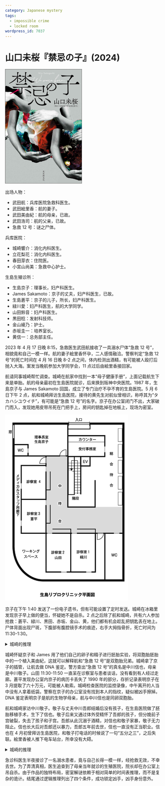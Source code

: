 ```yaml
---
category: Japanese mystery
tags:
  - impossible crime
  - locked room
wordpress_id: 7037
---
```


# 山口未桜『禁忌の子』(2024)

<img src=images/2024_cover.jpg width=250/>

出场人物：
* 武田航：兵库医院急救科医生。
* 武田絵里香：航的妻子。
* 武田美由紀：航的母亲，已故。
* 武田浩司：航的父亲，已故。
* 急救 12 号：谜之尸体。

兵库医院：
* 城崎響介：消化内科医生。
* 立花梨花：消化内科医生。
* 春田芽衣：住院医。
* 小宮山尚美：急救中心护士。

生島生殖诊所：
* 生島京子：理事长，妇产科医生。
* James Sakamoto：京子的丈夫，妇产科医生，已故。
* 生島蒼平：京子的儿子，所长，妇产科医生。
* 緑川愛：妇产科医生，航的大学同学。
* 山田鈴音：妇产科医生。
* 黒田稔：发射科技师。
* 金山綾乃：护士。
* 赤坂圭一：培养室长。
* 黄信一：总务部主任。

2023 年 4 月 17 日晚 8:15，急救医生武田航接收了一具溺水尸体“急救 12 号”，相貌竟和自己一模一样。航的妻子絵里香怀孕，二人感情融洽。警察判定“急救 12 号”的死亡时间在 4 月 16 日晚 8-2 点之间，体内检测出酒精，有可能被人殴打后抛入大海。案发当晚航参加大学同学会，11 点过后由絵里香接回家。

航请同事城崎帮忙调查。城崎在航家中找到一本“母子健康手册”，上面记载航生下来是单胎。航的母亲最初在生島医院就诊，后来换到阪神中央医院。1987 年，生島京子与 James Sakamoto 回国，成立了专门治疗不孕不育的生島医院。5 月 6 日下午 2 点，航和城崎拜访生島医院，接待的黄先生对航似曾相识，称呼其为“タカハシユウイチ”，有可能是“急救 12 号”的名字。京子在办公室闭门不出，大家破门而入，发现她用皮带吊死在门把手上，房间的钥匙掉在地板上，现场为密室。

<img src=images/2024_clinic.jpg width=400/>

京子在下午 1:40 发送了一份电子遗书，但有可能设置了定时发送。城崎在冰箱里发现京子早上做的便当，怀疑她不是自杀。2 点之后除了航和城崎，共有六人参加抢救：蒼平、緑川、黒田、赤坂、金山、黄，他们都有机会趁乱把钥匙丢在地上。尸体背面出现尸斑，下腹部有腹腔镜手术的痕迹，右手大拇指骨折，死亡时间为 11:30-1:30。

<details><summary>城崎的推理</summary>
除了黄以外没人知道航和城崎下午来访，正常情况下医院晚 7 点关门，那时候才会发现尸体。凶手如果不是黄，想要趁乱放回房间钥匙，必须 7 点还在医院。緑川下午去接孩子，黒田不能携带金属钥匙进入 MRI 室，金山计划下午 6:30 早退，所以这三人不是凶手。
</details>

城崎怀疑京子和 James 用了他们自己的卵子和精子进行胚胎实验，将双胞胎胚胎中的一个植入美由紀，这就可以解释航和“急救 12 号”是双胞胎兄弟。城崎拿了京子的插管，让航去做 DNA 鉴定。警方查出“急救 12 号”的真名是中川信也，母亲是中川敬子。山田 11:30-11:50 一直呆在诊察室与患者谈话，没有看到有人经过走廊。蒼平发现办公室内京子的病历卡丢失了 1990 年的部分，存折记录表明京子在 3 月提取了六十万元，可能被人勒索。城崎检查医院的监控录像，中午离开的人当中没有人拿着纸袋。警察在京子的办公室没有找到本人的指纹，疑似被凶手擦掉。DNA 鉴定表明京子是航的生物学母亲，航与中川信也是同卵双胞胎。

航和城崎家访中川敬子。敬子与丈夫中川吾郎结婚后没有孩子，在生島医院做了胚胎移植手术，生下了信也。敬子后来又通过体外受精怀了吾郎的孩子，但分娩前子宫破裂，失去了孩子和子宫。吾郎从此沉溺于酒精，对信也和敬子家暴，敬子无力阻止。信也长大后对吾郎还以暴力，吾郎五年前去世，信也一直没有正当职业。信也在 4 月初曾拜访生島医院，和敬子打电话的时候说了一句“五分之三”，之后失联。絵里香被人推下电车站台，所幸没有大碍。

<details><summary>城崎的推理</summary>
之前的推理排除了緑川、黒田、金山。去京子办公室必须经过员工通道或走廊，金山一直工作到 12 点，所以 12 点前无人能使用员工通道，而山田证实 11:30-11:50 无人经过走廊。如果凶手在 11:30-12:00 之间犯案，只有 11:50-12:00 这个窗口。蒼平 11:20 坐出租车离开，赤坂 11:43 离开，二人都在 2 点之后回到医院，所以他们不是凶手。黄没有离开医院，无法拿走病历，也不是凶手。所有人都不可能是凶手，所以京子是自杀，她因为手指骨折无法手写遗书，所以在电脑上写了遗书。京子双膝到小腿上有左右对称的红黑色尸斑（伏线），是尸体以正坐姿势吊在门把上所致，如果凶手开门离开，必将破坏尸体的正坐姿势，所以不存在凶手。

京子当年移植了五个胚胎，诞生了三个婴儿（即“五分之三”），分别为：武田航、中川信也、凶手 X。京子下午见到 X，意识到 X 杀了信也，所以决意自杀，抹去房间的指纹是为了保护 X。X 拿走了京子的病历。X 满足以下条件：

1. 案发当日能从医院带走病历。
2. 即使走向候诊区也不会被怀疑。
3. 出生于 1989 年 4 月至 1994 年 1 月之间。
4. 知道航和城崎下午 2 点约见京子，所以拿走病历，以免被航看到。

凶手是絵里香，她是航的同卵双胞胎妹妹。4 月 16 日晚信也冒充航回家，强奸了絵里香（因为 DNA 相同，所以不怕精液鉴定），絵里香将信也反杀，弃尸大海。金山在站台看到絵里香有自杀倾向，所以抢先把她推下站台，阻止自杀。结尾絵里香产下一女，即“禁忌之子”。
</details>

急诊科医生半夜接诊了一名溺水患者，竟与自己长得一模一样，经抢救无效，不幸去世。为了弄清真相，医生追查到了母亲当年就诊的生殖医院，院长却在办公室上吊自杀。由于作品的独特布局，密室解谜依赖于相对简单的时间表推理，而不是复杂的诡计。结尾通过逻辑推理列出了四个条件，成功锁定凶手，凶手身份意外。